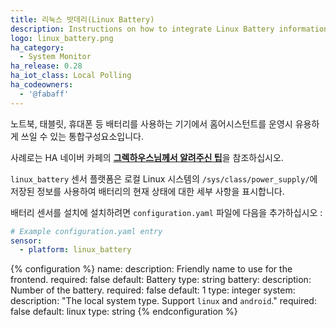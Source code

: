 ```yaml
---
title: 리눅스 밧데리(Linux Battery)
description: Instructions on how to integrate Linux Battery information into Home Assistant.
logo: linux_battery.png
ha_category:
  - System Monitor
ha_release: 0.28
ha_iot_class: Local Polling
ha_codeowners:
  - '@fabaff'
---
```


노트북, 태블릿, 휴대폰 등 배터리를 사용하는 기기에서 홈어시스턴트를 운영시 유용하게 쓰일 수 있는 통합구성요소입니다. 

사례로는 HA 네이버 카페의 [**그렉하우스님께서 알려주신 팁**](https://cafe.naver.com/koreassistant/928)을 참조하십시오. 

`linux_battery` 센서 플랫폼은 로컬 Linux 시스템의 `/sys/class/power_supply/`에 저장된 정보를 사용하여 배터리의 현재 상태에 대한 세부 사항을 표시합니다.

배터리 센서를 설치에 설치하려면 `configuration.yaml` 파일에 다음을 추가하십시오 :

```yaml
# Example configuration.yaml entry
sensor:
  - platform: linux_battery
```

{% configuration %}
name:
  description: Friendly name to use for the frontend.
  required: false
  default: Battery
  type: string
battery:
  description: Number of the battery.
  required: false
  default: 1
  type: integer
system:
  description: "The local system type. Support `linux` and `android`."
  required: false
  default: linux
  type: string
{% endconfiguration %}
